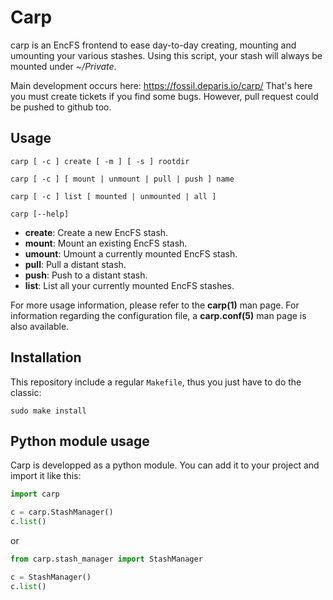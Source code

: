 # Carp

carp is an EncFS frontend to ease day-to-day creating, mounting and
umounting your various stashes. Using this script, your stash will
always be mounted under *~/Private*.

Main development occurs here: https://fossil.deparis.io/carp/
That's here you must create tickets if you find some bugs. However, pull
request could be pushed to github too.

## Usage

    carp [ -c ] create [ -m ] [ -s ] rootdir

    carp [ -c ] [ mount | unmount | pull | push ] name

    carp [ -c ] list [ mounted | unmounted | all ]

    carp [--help]

- **create**: Create a new EncFS stash.
- **mount**: Mount an existing EncFS stash.
- **umount**: Umount a currently mounted EncFS stash.
- **pull**: Pull a distant stash.
- **push**: Push to a distant stash.
- **list**: List all your currently mounted EncFS stashes.

For more usage information, please refer to the **carp(1)** man
page. For information regarding the configuration file, a
**carp.conf(5)** man page is also available.

## Installation

This repository include a regular `Makefile`, thus you just have to do
the classic:

    sudo make install

## Python module usage

Carp is developped as a python module. You can add it to your project
and import it like this:

```python
import carp

c = carp.StashManager()
c.list()
```

or

```python
from carp.stash_manager import StashManager

c = StashManager()
c.list()
```
